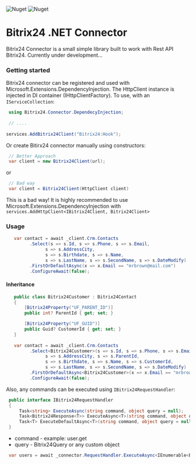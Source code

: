 ![Nuget](https://img.shields.io/nuget/v/Bitrix24.Connector)
![Nuget](https://img.shields.io/nuget/dt/Bitrix24.Connector)
# Bitrix24 .NET Connector
Bitrix24 Connector is a small simple library built to work with Rest API Bitrix24. Currently under development...
### Getting started
Bitrix24 connector can be registered and used with Microsoft.Extensions.DependencyInjection. The HttpClient instance is injected in DI container (IHttpClientFactory).
To use, with an ```IServiceCollection```:
```csharp
 using Bitrix24.Connector.DependecyInjection;
 
 // ....
  
services.AddBitrix24Client("Bitrix24:Hook");
```
Or create Bitirx24 connector manually using constructors:
```csharp 
 // Better Approach
 var client = new Bitrix24Client(url); 
```
or
```csharp
 // Bad way
 var client = Bitrix24Client(HttpClient client)  
```
This is a bad way! It is highly recommended to use Microsoft.Extensions.DependencyInjection with ```services.AddHttpClient<IBitrix24Client, Bitrix24Client>```
  
### Usage
```csharp
   var contact = await _client.Crm.Contacts
         .Select(s => s.Id, s => s.Phone, s => s.Email, 
               s => s.AddressCity,
               s => s.Birthdate, s => s.Name,
               s => s.LastName, s => s.SecondName, s => s.DateModify)
         .FirstOrDefaultAsync(x => x.Email == "mrbrown@mail.com")
         .ConfigureAwait(false);
```   
#### Inheritance
```csharp
   public class Bitrix24Customer : Bitrix24Contact
   {
       [Bitrix24Property("UF_PARENT_ID")]
       public int? ParentId { get; set; }

       [Bitrix24Property("UF_GUID")]
       public Guid? CustomerId { get; set; }
   }
        
   var contact = await _client.Crm.Contacts
         .Select<Bitrix24Customer>(s => s.Id, s => s.Phone, s => s.Email, 
               s => s.AddressCity, s => s.ParentId,
               s => s.Birthdate, s => s.Name, s => s.CustomerId,
               s => s.LastName, s => s.SecondName, s => s.DateModify)
         .FirstOrDefaultAsync<Bitrix24Customer>(x => x.Email == "mrbrown@mail.com" && x.ParentId == 1)
         .ConfigureAwait(false);        
``` 
Also, any commands can be executed using ```IBitrix24RequestHandler```:
```csharp
 public interface IBitrix24RequestHandler
 {
     Task<string> ExecuteAsync(string command, object query = null);
     Task<Bitrix24Response<T>> ExecuteAsync<T>(string command, object query = null);
     Task<T> ExecuteDefaultAsync<T>(string command, object query = null);
 }
``` 
- command - example: user.get
- query - Bitrix24Query or any custom object
```csharp
 var users = await _connector.RequestHandler.ExecuteAsync<IEnumerable<Bitrix24User>>("user.get", query);
```
   
